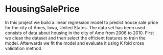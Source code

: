 # HousingSalePrice
In this project we build a linear regression model to predict house sale price for the city of Ames, Iowa, United States. The data set has been used consists of data about housing in the city of Ame from 2006 to 2010. First we clean the dataset and then select the efficient features to train the model. Afterwards we fit the model and evaluate it using K fold cross validation method.
